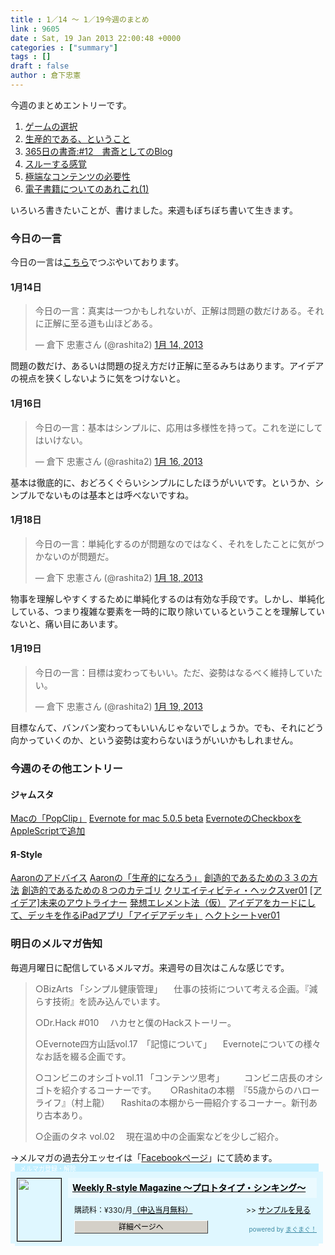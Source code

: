 ```yaml
---
title : 1／14 〜 1／19今週のまとめ
link : 9605
date : Sat, 19 Jan 2013 22:00:48 +0000
categories : ["summary"]
tags : []
draft : false
author : 倉下忠憲
---
```


今週のまとめエントリーです。

<ol>
<li><a href="https://rashita.net/blog/?p=9582" target="_blank">ゲームの選択</a></li>
<li><a href="https://rashita.net/blog/?p=9586" target="_blank">生産的である、ということ</a></li>
<li><a href="https://rashita.net/blog/?p=9590" target="_blank">365日の書斎:#12　書斎としてのBlog</a></li>
<li><a href="https://rashita.net/blog/?p=9593" target="_blank">スルーする感覚</a></li>
<li><a href="https://rashita.net/blog/?p=9596" target="_blank">極端なコンテンツの必要性</a></li>
<li><a href="https://rashita.net/blog/?p=9599" target="_blank">電子書籍についてのあれこれ(1)</a></li>
</ol>

いろいろ書きたいことが、書けました。来週もぼちぼち書いて生きます。

<h3>今日の一言</h3>
今日の一言は<a href="http://twitter.com/rashita2">こちら</a>でつぶやいております。

<h4>1月14日</h4>
<blockquote class="twitter-tweet" lang="ja"><p>今日の一言：真実は一つかもしれないが、正解は問題の数だけある。それに正解に至る道も山ほどある。</p>&mdash; 倉下 忠憲さん (@rashita2) <a href="https://twitter.com/rashita2/status/290759394965192704">1月 14, 2013</a></blockquote>

問題の数だけ、あるいは問題の捉え方だけ正解に至るみちはあります。アイデアの視点を狭くしないように気をつけないと。

<h4>1月16日</h4>
<blockquote class="twitter-tweet" lang="ja"><p>今日の一言：基本はシンプルに、応用は多様性を持って。これを逆にしてはいけない。</p>&mdash; 倉下 忠憲さん (@rashita2) <a href="https://twitter.com/rashita2/status/291403458655961088">1月 16, 2013</a></blockquote>

基本は徹底的に、おどろくぐらいシンプルにしたほうがいいです。というか、シンプルでないものは基本とは呼べないですね。

<h4>1月18日</h4>
<blockquote class="twitter-tweet" lang="ja"><p>今日の一言：単純化するのが問題なのではなく、それをしたことに気がつかないのが問題だ。</p>&mdash; 倉下 忠憲さん (@rashita2) <a href="https://twitter.com/rashita2/status/292229063706279936">1月 18, 2013</a></blockquote>

物事を理解しやすくするために単純化するのは有効な手段です。しかし、単純化している、つまり複雑な要素を一時的に取り除いているということを理解していないと、痛い目にあいます。

<h4>1月19日</h4>
<blockquote class="twitter-tweet" lang="ja"><p>今日の一言：目標は変わってもいい。ただ、姿勢はなるべく維持していたい。</p>&mdash; 倉下 忠憲さん (@rashita2) <a href="https://twitter.com/rashita2/status/292575183569563648">1月 19, 2013</a></blockquote>

目標なんて、バンバン変わってもいいんじゃないでしょうか。でも、それにどう向かっていくのか、という姿勢は変わらないほうがいいかもしれません。

<h3>今週のその他エントリー</h3>

<h4>ジャムスタ</h4>
<a href="http://rashita.hatenablog.com/entry/2013/01/13/220813" target="_blank">Macの「PopClip」</a>
<a href="http://rashita.hatenablog.com/entry/2013/01/18/140614" target="_blank">Evernote for mac 5.0.5 beta</a>
<a href="http://rashita.hatenablog.com/entry/2013/01/18/143337" target="_blank">EvernoteのCheckboxをAppleScriptで追加</a>

<h4>Я-Style</h4>
<a href="http://rashita.net/blog2/?p=83" target="_blank">Aaronのアドバイス</a>
<a href="http://rashita.net/blog2/?p=87#more-87" target="_blank">Aaronの「生産的になろう」</a>
<a href="http://rashita.net/blog2/?p=96" target="_blank">創造的であるための３３の方法</a>
<a href="http://rashita.net/blog2/?p=102" target="_blank">創造的であるための８つのカテゴリ</a>
<a href="http://rashita.net/blog2/?p=112" target="_blank">クリエイティビティ・ヘックスver01</a>
<a href="http://rashita.net/blog2/?p=120" target="_blank">[アイデア]未来のアウトライナー</a>
<a href="http://rashita.net/blog2/?p=125" target="_blank">発想エレメント法（仮）</a>
<a href="http://rashita.net/blog2/?p=136" target="_blank">アイデアをカードにして、デッキを作るiPadアプリ「アイデアデッキ」</a>
<a href="http://rashita.net/blog2/?p=144" target="_blank">ヘクトシートver01</a>

<h3>明日のメルマガ告知</h3>
毎週月曜日に配信しているメルマガ。来週号の目次はこんな感じです。
<blockquote>
 ○BizArts 「シンプル健康管理」
 　仕事の技術について考える企画。『減らす技術』を読み込んでいます。

○Dr.Hack #010
　ハカセと僕のHackストーリー。

○Evernote四方山話vol.17　「記憶について」
　Evernoteについての様々なお話を綴る企画です。

○コンビニのオシゴトvol.11 「コンテンツ思考」
　　コンビニ店長のオシゴトを紹介するコーナーです。
　
○Rashitaの本棚　『55歳からのハローライフ』（村上龍）
　Rashitaの本棚から一冊紹介するコーナー。新刊あり古本あり。

○企画のタネ vol.02
　現在温め中の企画案などを少しご紹介。
</blockquote>
→メルマガの過去分エッセイは「<a href="http://www.facebook.com/home.php#!/rashitaportal">Facebookページ</a>」にて読めます。
<div style="width:500px;margin-bottom:20px;">
<div style="height:13px;background:url(http://img.mag2.com/mag2/common/publ/pub-form/wide_b_left_top.gif) no-repeat left top;"><div style="height:13px;background:url(http://img.mag2.com/mag2/common/publ/pub-form/wide_b_right_top.gif) no-repeat right top;"><div style="margin:0 7px;padding-left:8px; height:13px; color:#fff; background:#c2efff url(http://img.mag2.com/mag2/common/publ/pub-form/wide_b_tit.gif) no-repeat left top; font-size:10px;">メルマガ登録・解除</div></div></div>
<div style="padding:10px 0;background:#dff7ff url(http://img.mag2.com/mag2/common/publ/pub-form/wide_b_bg.gif) repeat-x;font-size:12px;"><a href="http://www.mag2.com/m/0001185133.html" style="border:none;"><img src="http://www.mag2.com/images/MagazineCover/0001185133c.gif" width="70" height="100" style="margin:0 10px; position:absolute; border:#000 1px solid;" /></a>
<div style="margin:0 10px 0 92px; position:relative; height:95px;">
<div style="padding:8px 7px; background-color: #ebfaff; font-weight:bold; font-size:14px; line-height:1.2;"><a href="http://www.mag2.com/m/0001185133.html" style="color:#000;">Weekly R-style Magazine ～プロトタイプ・シンキング～ </a></div>
<div style="padding:10px 0 0 10px;">購読料：&yen;330/月<a href="http://www.mag2.com/read/charge.html" style="color:#000;">（申込当月無料）</a><span style="position:absolute; right:10px;">&gt;&gt;&nbsp;<a href="http://www.mag2.com/sample/0001185133.html" target="_blank" style="color:#000;">サンプルを見る</a></span></div><div style="margin:10px 0 0 10px; height:20px;position:relative;"><a href="http://www.mag2.com/m/0001185133.html" style="color:#000;text-decoration:none;"><span style="padding:2px 70px;border:#404040 1px solid;border-top-color:#fff;border-left-color:#fff;background-color:#d4d0c8;text-align:center;">詳細ページへ</span></a><span style="position:absolute; right:0; bottom:0; color:#3f8ba5; font-size:10px;">powered by <a href="http://www.mag2.com/" target="_blank" style="color:#3f8ba5;">まぐまぐ！</a></span></div></div>
</div>
<div style="height:4px;background:url(http://img.mag2.com/mag2/common/publ/pub-form/wide_b_left_bot.gif) no-repeat left top;"><div style="background:url(http://img.mag2.com/mag2/common/publ/pub-form/wide_b_right_bot.gif) no-repeat right top;"><div style="margin:0 7px;padding-left:8px; height:4px; background-color:#dff7ff; font-size:1px;">&nbsp;</div></div></div>
</div>